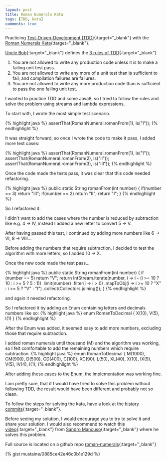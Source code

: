 ```yaml
---
layout: post
title: Roman Numerals Kata
tags: [TDD, kata]
comments: true
---
```


Practicing [Test-Driven-Development (TDD)](http://en.wikipedia.org/wiki/Test-driven_development){:target="_blank"} with the [Roman Numerals Kata](https://github.com/jsalinaspolo/katas/tree/master/roman-numeral){:target="_blank"}.

[Uncle Bob](http://en.wikipedia.org/wiki/Robert_Cecil_Martin){:target="_blank"} defines the [3 rules of TDD](http://butunclebob.com/ArticleS.UncleBob.TheThreeRulesOfTdd){:target="_blank"}

1. You are not allowed to write any production code unless it is to make a failing unit test pass.
2. You are not allowed to write any more of a unit test than is sufficient to fail; and compilation failures are failures.
3. You are not allowed to write any more production code than is sufficient to pass the one failing unit test.

I wanted to practice TDD and some Java8, so I tried to follow the rules and solve the problem using streams and lambda expressions.

To start with, I wrote the most simple test scenario.

{% highlight java %}
assertThat(RomanNumeral.romanFrom(1), is("I"));
{% endhighlight %}

It was straight forward, so once I wrote the code to make it pass, I added more test cases:

{% highlight java %}
assertThat(RomanNumeral.romanFrom(1), is("I"));
assertThat(RomanNumeral.romanFrom(2), is("II"));
assertThat(RomanNumeral.romanFrom(3), is("III"));
{% endhighlight %}

Once the code made the tests pass, it was clear that this code needed refactoring.

{% highlight java %}
public static String romanFrom(int number) {
    if(number == 3) return "III";
    if(number == 2) return "II";
    return "I";
 }
{% endhighlight %}

So I refactored it.

I didn't want to add the cases where the number is reduced by subtraction like e.g. 4 -> IV, instead I added a new letter to convert 5 -> V.

After having passed this test, I continued by adding more numbers like 6 -> VI, 8 -> VIII...

Before adding the numbers that require subtraction, I decided to test the algorithm with more letters, so I added 10 -> X.

Once the new code made the test pass...

{% highlight java %}
public static String romanFrom(int number) {
    if (number == 5) return "V";
    return IntStream.iterate(number, i -> i - (i >= 10 ? 10 : i >= 5 ? 5 : 1))
        .limit(number)
        .filter(i -> i > 0)
        .mapToObj(i -> i >= 10 ? "X" : i >= 5 ? "V" : "I")
        .collect(Collectors.joining());
}
{% endhighlight %}

and again it needed refactoring.

So I refactored it by adding an Enum containing letters and decimals numbers like so:
{% highlight java %}
enum RomanToDecimal {
  X(10),
  V(5),
  I(1)
}
{% endhighlight %}

After the Enum was added, it seemed easy to add more numbers, excluding those that require subtraction.

I added roman numerals until thousand (M) and the algorithm was working, so I felt comfortable to add the remaining numbers which require subtraction.
{% highlight java %}
enum RomanToDecimal {
  M(1000), CM(900),
  D(500), CD(400),
  C(100), XC(90),
  L(50), XL(40),
  X(10), IX(9),
  V(5), IV(4),
  I(1);
{% endhighlight %}

After adding these cases to the Enum, the implementation was working fine.

I am pretty sure, that if I would have tried to solve this problem without following TDD, the result would have been different and probably not so clean.

To follow the steps for solving the kata, have a look at the [history commits](https://github.com/jsalinaspolo/katas/commits/master/roman-numeral){:target="_blank"}.

Before seeing my solution, I would encourage you to try to solve it and share your solution. I would also recommend to watch this [video](https://youtu.be/iZjgj1S0FCY?list=PLGS1QE37I5lQX33-yrnNasV_dHRh2oSkx){:target="_blank"} from [Sandro Mancuso](https://twitter.com/sandromancuso){:target="_blank"} where he solves this problem.

Full source is located on a github repo [roman-numerals](https://github.com/jsalinaspolo/katas/tree/master/roman-numeral){:target="_blank"}

{% gist mustaine/0885ce42e46c0b1e129d %}






